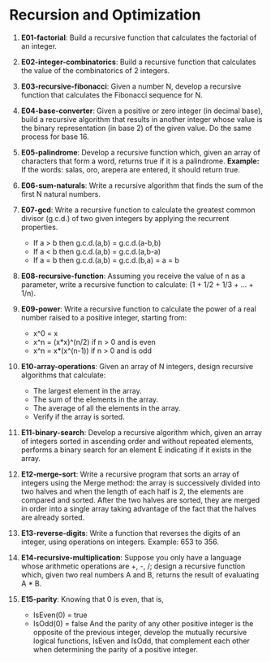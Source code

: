 # Recursion and Optimization

1) **E01-factorial**: Build a recursive function that calculates the factorial of an integer.

2) **E02-integer-combinatorics**: Build a recursive function that calculates the value of the combinatorics of 2 integers.

3) **E03-recursive-fibonacci**: Given a number N, develop a recursive function that calculates the Fibonacci sequence for N.

4) **E04-base-converter**: Given a positive or zero integer (in decimal base), build a recursive algorithm that results in another integer whose value is the binary representation (in base 2) of the given value. Do the same process for base 16.

5) **E05-palindrome**: Develop a recursive function which, given an array of characters that form a word, returns true if it is a palindrome. **Example:** If the words: salas, oro, arepera are entered, it should return true.

6) **E06-sum-naturals**: Write a recursive algorithm that finds the sum of the first N natural numbers.

7) **E07-gcd**: Write a recursive function to calculate the greatest common divisor (g.c.d.) of two given integers by applying the recurrent properties.
   - If a > b then g.c.d.(a,b) = g.c.d.(a-b,b)
   - If a < b then g.c.d.(a,b) = g.c.d.(a,b-a)
   - If a = b then g.c.d.(a,b) = g.c.d.(b,a) = a = b

8) **E08-recursive-function**: Assuming you receive the value of n as a parameter, write a recursive function to calculate: (1 + 1/2 + 1/3 + ... + 1/n).

9) **E09-power**: Write a recursive function to calculate the power of a real number raised to a positive integer, starting from:
    - x^0 = x
    - x^n = (x*x)^(n/2) if n > 0 and is even
    - x^n = x*(x^(n-1)) if n > 0 and is odd

10) **E10-array-operations**: Given an array of N integers, design recursive algorithms that calculate:
    - The largest element in the array.
    - The sum of the elements in the array.
    - The average of all the elements in the array.
    - Verify if the array is sorted.

11) **E11-binary-search**: Develop a recursive algorithm which, given an array of integers sorted in ascending order and without repeated elements, performs a binary search for an element E indicating if it exists in the array.

12) **E12-merge-sort**: Write a recursive program that sorts an array of integers using the Merge method: the array is successively divided into two halves and when the length of each half is 2, the elements are compared and sorted. After the two halves are sorted, they are merged in order into a single array taking advantage of the fact that the halves are already sorted.

13) **E13-reverse-digits**: Write a function that reverses the digits of an integer, using operations on integers. Example: 653 to 356.

14) **E14-recursive-multiplication**: Suppose you only have a language whose arithmetic operations are +, -, /; design a recursive function which, given two real numbers A and B, returns the result of evaluating A * B.

15) **E15-parity**: Knowing that 0 is even, that is,
    - IsEven(0) = true
    - IsOdd(0) = false
    And the parity of any other positive integer is the opposite of the previous integer, develop the mutually recursive logical functions, IsEven and IsOdd, that complement each other when determining the parity of a positive integer.
